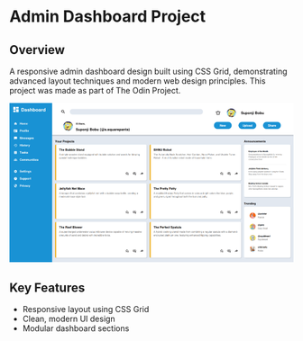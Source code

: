 # Admin Dashboard Project

## Overview

A responsive admin dashboard design built using CSS Grid, demonstrating advanced layout techniques and modern web design principles. This project was made as part of The Odin Project.

![Project Screenshot](./ss.png)

## Key Features

- Responsive layout using CSS Grid
- Clean, modern UI design
- Modular dashboard sections
